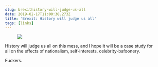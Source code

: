 ```yaml
---
slug: brexithistory-will-judge-us-all
date: 2019-02-17T11:00:38.273Z
title: 'Brexit: History will judge us all'
tags: [links]
---
```



<figure>
  <img src="/images/2019-02-17-brexithistory-will-judge-us-all.jpeg">
</figure>

History will judge us all on this mess, and I hope it will be a case study for all on the effects of nationalism, self-interests, celebrity-bafoonery.

Fuckers.
